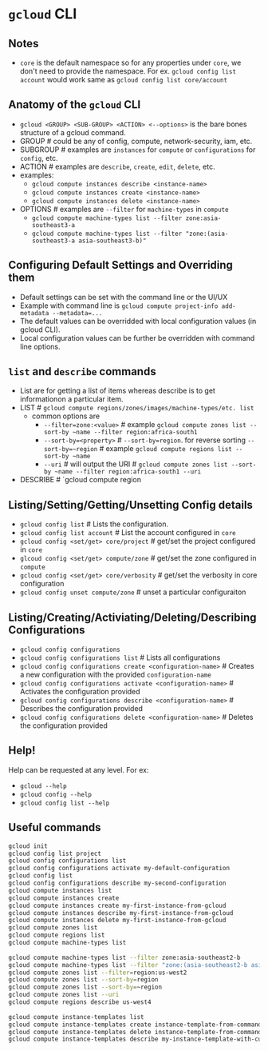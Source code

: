 # `gcloud` CLI

## Notes
- `core` is the default namespace so for any properties under `core`, we don't need to provide the namespace.  For ex. `gcloud config list account` would work same as `gcloud config list core/account`

## Anatomy of the `gcloud` CLI
- `gcloud <GROUP> <SUB-GROUP> <ACTION> <--options>` is the bare bones structure of a gcloud command.
- GROUP # could be any of config, compute, network-security, iam, etc.
- SUBGROUP # examples are `instances` for `compute` or `configurations` for `config`, etc.
- ACTION # examples are `describe`, `create`, `edit`, `delete`, etc.
- examples:
    - `gcloud compute instances describe <instance-name>`
    - `gcloud compute instances create <instance-name>`
    - `gcloud compute instances delete <instance-name>`
- OPTIONS # examples are `--filter` for `machine-types` in `compute` 
    - `gcloud compute machine-types list --filter zone:asia-southeast3-a`
    - `gcloud compute machine-types list --filter "zone:(asia-southeast3-a asia-southeast3-b)"`

## Configuring Default Settings and Overriding them
- Default settings can be set with the command line or the UI/UX
- Example with command line is `gcloud compute project-info add-metadata --metadata=...`
- The default values can be overridded with local configuration values (in gcloud CLI).
- Local configuration values can be further be overridden with command line options. 

## `list` and `describe` commands
- List are for getting a list of items whereas describe is to get informationon a particular item.
- LIST # `gcloud compute regions/zones/images/machine-types/etc. list`
    - common options are 
        - `--filter=zone:<value>` # example `gcloud compute zones list --sort-by ~name --filter region:africa-south1`
        - `--sort-by=<property>` # `--sort-by=region`.  for reverse sorting `--sort-by=~region` # example `gcloud compute regions list --sort-by ~name`
        - `--uri` # will output the URI # `gcloud compute zones list --sort-by ~name --filter region:africa-south1 --uri`
- DESCRIBE # `gcloud compute region  

## Listing/Setting/Getting/Unsetting Config details
- `gcloud config list` # Lists the configuration.
- `gcloud config list account` # List the account configured in `core`
- `gcloud config <set/get> core/project` # get/set the project configured in `core`
- `glcoud config <set/get> compute/zone` # get/set the zone configured in `compute`
- `gcloud config <set/get> core/verbosity` # get/set the verbosity in core configuration
- `gcloud config unset compute/zone` # unset a particular configuraiton

## Listing/Creating/Activiating/Deleting/Describing Configurations
- `gcloud config configurations`
- `gcloud config configurations list` # Lists all configurations
- `gcloud config configurations create <configuration-name>` # Creates a new configuration with the provided `configuration-name`
- `gcloud config configurations activate <configuration-name>` # Activates the configuration provided
- `gcloud config configurations describe <configuration-name>` # Describes the configuration provided
- `gcloud config configurations delete <configuration-name>` # Deletes the configuration provided

## Help!
Help can be requested at any level.  For ex:
- `gcloud --help`
- `gcloud config --help`
- `gcloud config list --help`

## Useful commands
```bash
gcloud init
gcloud config list project
gcloud config configurations list
gcloud config configurations activate my-default-configuration
gcloud config list
gcloud config configurations describe my-second-configuration
gcloud compute instances list
gcloud compute instances create
gcloud compute instances create my-first-instance-from-gcloud
gcloud compute instances describe my-first-instance-from-gcloud
gcloud compute instances delete my-first-instance-from-gcloud
gcloud compute zones list
gcloud compute regions list
gcloud compute machine-types list
 
gcloud compute machine-types list --filter zone:asia-southeast2-b
gcloud compute machine-types list --filter "zone:(asia-southeast2-b asia-southeast2-c)"
gcloud compute zones list --filter=region:us-west2
gcloud compute zones list --sort-by=region
gcloud compute zones list --sort-by=~region
gcloud compute zones list --uri
gcloud compute regions describe us-west4
 
gcloud compute instance-templates list
gcloud compute instance-templates create instance-template-from-command-line
gcloud compute instance-templates delete instance-template-from-command-line
gcloud compute instance-templates describe my-instance-template-with-custom-image

```
